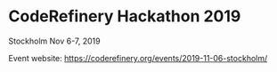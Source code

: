 

# CodeRefinery Hackathon 2019

Stockholm Nov 6-7, 2019

Event website: https://coderefinery.org/events/2019-11-06-stockholm/
